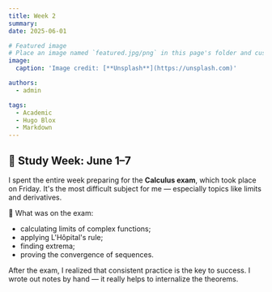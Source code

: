 ```yaml
---
title: Week 2
summary: 
date: 2025-06-01

# Featured image
# Place an image named `featured.jpg/png` in this page's folder and customize its options here.
image:
  caption: 'Image credit: [**Unsplash**](https://unsplash.com)'

authors:
  - admin

tags:
  - Academic
  - Hugo Blox
  - Markdown
---
```


## 📘 Study Week: June 1–7

I spent the entire week preparing for the **Calculus exam**, which took place on Friday. It's the most difficult subject for me — especially topics like limits and derivatives.

📌 What was on the exam:
- calculating limits of complex functions;
- applying L'Hôpital's rule;
- finding extrema;
- proving the convergence of sequences.

After the exam, I realized that consistent practice is the key to success. I wrote out notes by hand — it really helps to internalize the theorems.

